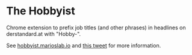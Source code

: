 # The Hobbyist

Chrome extension to prefix job titles (and other phrases) in headlines on derstandard.at with "Hobby-".

See [hobbyist.marioslab.io](hobbyist.marioslab.io) and [this tweet](https://twitter.com/badlogicgames/status/1763267760497270997) for more information.
